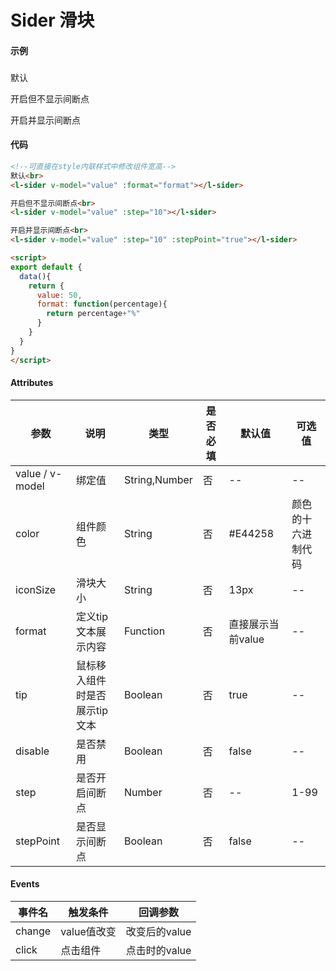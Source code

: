 # Sider 滑块

#### 示例
###

默认<br>
<l-sider v-model="value1" :format="format"></l-sider>

开启但不显示间断点<br>
<l-sider v-model="value2" :step="10"></l-sider>

开启并显示间断点<br>
<l-sider v-model="value3" :step="10" :stepPoint="true"></l-sider>

<script>
export default {
  data(){
    return {
      value1: 50,
      value2: 50,
      value3: 50,
      format: function(percentage){
        return percentage+"%"
      }
    }
  }
}
</script>

#### 代码
```html
<!--可直接在style内联样式中修改组件宽高-->
默认<br>
<l-sider v-model="value" :format="format"></l-sider>

开启但不显示间断点<br>
<l-sider v-model="value" :step="10"></l-sider>

开启并显示间断点<br>
<l-sider v-model="value" :step="10" :stepPoint="true"></l-sider>

<script>
export default {
  data(){
    return {
      value: 50,
      format: function(percentage){
        return percentage+"%"
      }
    }
  }
}
</script>
```

#### Attributes
| 参数 | 说明 | 类型 | 是否必填 | 默认值 | 可选值 |
| ---  | --- | ---  | ---      | ---   | ---   |
| value / v-model | 绑定值 | String,Number | 否 | -- | --|
| color | 组件颜色 | String | 否 | #E44258 | 颜色的十六进制代码 |
| iconSize | 滑块大小 | String | 否 | 13px | -- |
| format | 定义tip文本展示内容 | Function | 否 | 直接展示当前value | -- |
| tip | 鼠标移入组件时是否展示tip文本 | Boolean | 否 | true | -- |
| disable | 是否禁用 | Boolean | 否 | false |-- |
| step | 是否开启间断点 | Number | 否 | -- | 1-99 |
| stepPoint | 是否显示间断点 | Boolean | 否 | false | -- |


#### Events
| 事件名 | 触发条件 | 回调参数 |
|  ---  | ---  | ---  | 
| change | value值改变 | 改变后的value |
| click | 点击组件 | 点击时的value |
